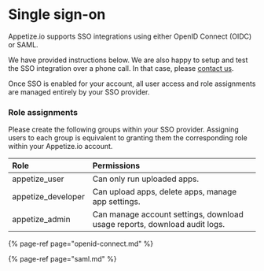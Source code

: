 # Single sign-on

Appetize.io supports SSO integrations using either OpenID Connect \(OIDC\) or SAML.

We have provided instructions below. We are also happy to setup and test the SSO integration over a phone call. In that case, please [contact us](mailto:hello@appetize.io).

Once SSO is enabled for your account, all user access and role assignments are managed entirely by your SSO provider. 

### Role assignments

Please create the following groups within your SSO provider. Assigning users to each group is equivalent to granting them the corresponding role within your Appetize.io account. 

| Role | Permissions |
| :--- | :--- |
| appetize\_user | Can only run uploaded apps. |
| appetize\_developer | Can upload apps, delete apps, manage app settings. |
| appetize\_admin | Can manage account settings, download usage reports, download audit logs. |



{% page-ref page="openid-connect.md" %}

{% page-ref page="saml.md" %}





